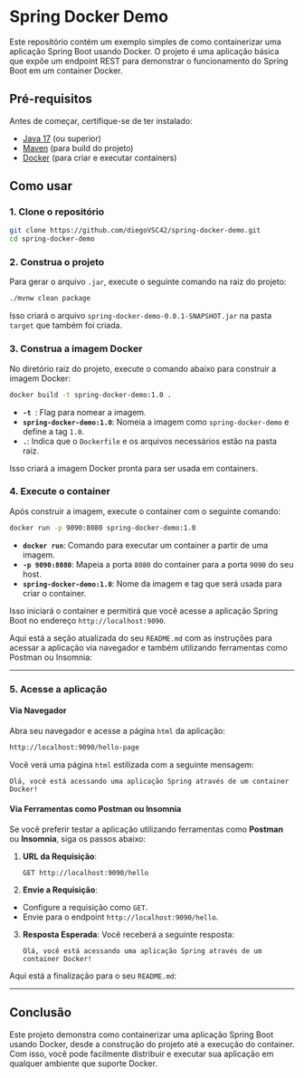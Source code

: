 # Spring Docker Demo

Este repositório contém um exemplo simples de como containerizar uma aplicação Spring Boot usando Docker. O projeto é uma aplicação básica que expõe um endpoint REST para demonstrar o funcionamento do Spring Boot em um container Docker.

## Pré-requisitos

Antes de começar, certifique-se de ter instalado:

- [Java 17](https://openjdk.org/projects/jdk/17/) (ou superior)
- [Maven](https://maven.apache.org/) (para build do projeto)
- [Docker](https://www.docker.com/) (para criar e executar containers)

## Como usar

### 1. Clone o repositório

```bash
git clone https://github.com/diegoVSC42/spring-docker-demo.git
cd spring-docker-demo
```

### 2. Construa o projeto

Para gerar o arquivo `.jar`, execute o seguinte comando na raiz do projeto:

```bash
./mvnw clean package
```

Isso criará o arquivo `spring-docker-demo-0.0.1-SNAPSHOT.jar` na pasta `target` que também foi criada.


### 3. Construa a imagem Docker

No diretório raiz do projeto, execute o comando abaixo para construir a imagem Docker:

```bash
docker build -t spring-docker-demo:1.0 .
```
- **`-t `**: Flag para nomear a imagem.
- **`spring-docker-demo:1.0`**: Nomeia a imagem como `spring-docker-demo` e define a tag `1.0`.
- **`.`**: Indica que o `Dockerfile` e os arquivos necessários estão na pasta raiz.

Isso criará a imagem Docker pronta para ser usada em containers.

### 4. Execute o container

Após construir a imagem, execute o container com o seguinte comando:

```bash
docker run -p 9090:8080 spring-docker-demo:1.0
```

- **`docker run`**: Comando para executar um container a partir de uma imagem.
- **`-p 9090:8080`**: Mapeia a porta `8080` do container para a porta `9090` do seu host.
- **`spring-docker-demo:1.0`**: Nome da imagem e tag que será usada para criar o container.

Isso iniciará o container e permitirá que você acesse a aplicação Spring Boot no endereço `http://localhost:9090`.

Aqui está a seção atualizada do seu `README.md` com as instruções para acessar a aplicação via navegador e também utilizando ferramentas como Postman ou Insomnia:

---

### 5. Acesse a aplicação

#### Via Navegador
Abra seu navegador e acesse a página `html` da aplicação:

```bash
http://localhost:9090/hello-page
```

Você verá uma página `html` estilizada com a seguinte mensagem:

```
Olá, você está acessando uma aplicação Spring através de um container Docker!
```

#### Via Ferramentas como Postman ou Insomnia
Se você preferir testar a aplicação utilizando ferramentas como **Postman** ou **Insomnia**, siga os passos abaixo:

1. **URL da Requisição**:
   ```
   GET http://localhost:9090/hello
   ```

2. **Envie a Requisição**:
  - Configure a requisição como `GET`.
  - Envie para o endpoint `http://localhost:9090/hello`.

3. **Resposta Esperada**:
   Você receberá a seguinte resposta:

   ```plaintext
   Olá, você está acessando uma aplicação Spring através de um container Docker!
   ```
Aqui está a finalização para o seu `README.md`:

---

## Conclusão

Este projeto demonstra como containerizar uma aplicação Spring Boot usando Docker, desde a construção do projeto até a execução do container. Com isso, você pode facilmente distribuir e executar sua aplicação em qualquer ambiente que suporte Docker.
